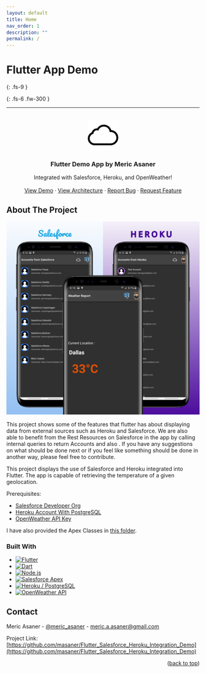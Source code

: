 ```yaml
---
layout: default
title: Home
nav_order: 1
description: ""
permalink: /
---
```

<a name="readme-top"></a>

# Flutter App Demo
{: .fs-9 }

{: .fs-6 .fw-300 }

<!-- [Get started now](#getting-started){: .btn .btn-primary .fs-5 .mb-4 .mb-md-0 .mr-2 } [View it on GitHub](https://github.com/just-the-docs/just-the-docs){: .btn .fs-5 .mb-4 .mb-md-0 } -->

---

<!-- **New: version `0.4.0.rc1` has just been released! See [the changelog](https://github.com/just-the-docs/just-the-docs/blob/main/CHANGELOG.md) for a detailed breakdown!** -->

<!-- Improved compatibility of back to top link: See: https://github.com/othneildrew/Best-README-Template/pull/73 -->


<!-- PROJECT LOGO -->
<br />
<div align="center">
    <img src="docs-assets/cloud.png" alt="Logo" width="80" height="80">
  <h3 align="center">Flutter Demo App by Meric Asaner</h3>

  <p align="center">
    Integrated with Salesforce, Heroku, and OpenWeather!
    <br />
    <br />
    <a href="docs-assets/appgif.gif">View Demo</a>
    ·
    <a href="docs/architecture.html">View Architecture</a>
    ·
    <a href="https://github.com/masaner/Flutter_Salesforce_Heroku_Integration_Demo/issues">Report Bug</a>
    ·
    <a href="https://github.com/masaner/Flutter_Salesforce_Heroku_Integration_Demo/issues">Request Feature</a>
  </p>
</div>


<!-- ABOUT THE PROJECT -->
## About The Project

![Flutter Integration Demo](docs-assets/App.png "Flutter App Screenshot")

This project shows some of the features that flutter has about displaying data from external sources such as Heroku and Salesforce. We are also able to benefit from the Rest Resources on Salesforce in the app by calling internal queries to return Accounts and also . If you have any suggestions on what should be done next or if you feel like something should be done in another way, please feel free to contribute.

This project displays the use of Salesforce and Heroku integrated into Flutter. The app is capable of retrieving the temperature of a given geolocation. 

Prerequisites:
* [Salesforce Developer Org](https://developer.salesforce.com/signup)
* [Heroku Account With PostgreSQL](https://signup.heroku.com/login)
* [OpenWeather API Key](https://home.openweathermap.org/users/sign_up)

I have also provided the Apex Classes in [this folder](docs/apex-code).


### Built With

* [![Flutter][Flutter]][Flutter-URL]
* [![Dart][Dart]][Dart-URL]
* [![Node.js][NodeJS]][NodeJS-URL]
* [![Salesforce Apex][Salesforce]][Salesforce-URL]
* [![Heroku / PostgreSQL][Heroku]][Heroku-URL]
* [![OpenWeather API][OpenWeather]][OpenWeather-URL]


<!-- CONTACT -->
## Contact

Meric Asaner - [@meric_asaner](https://twitter.com/meric_asaner) - meric.a.asaner@gmail.com

Project Link: [https://github.com/masaner/Flutter_Salesforce_Heroku_Integration_Demo](https://github.com/masaner/Flutter_Salesforce_Heroku_Integration_Demo)

<p align="right">(<a href="#readme-top">back to top</a>)</p>

<!-- MARKDOWN LINKS & IMAGES -->
<!-- https://www.markdownguide.org/basic-syntax/#reference-style-links -->
[linkedin-shield]: https://img.shields.io/badge/-LinkedIn-black.svg?style=for-the-badge&logo=linkedin&colorB=555
[linkedin-url]: https://linkedin.com/in/meric-asaner
[product-screenshot]: docs-assets/App.png

[Flutter]: https://img.shields.io/badge/Flutter-35495E?style=for-the-badge&logo=flutter
[Flutter-URL]: https://flutter.dev/

[Dart]: https://img.shields.io/badge/Dart-35495E?style=for-the-badge&logo=dart&logoColor=2da1ff
[Dart-URL]: https://dart.dev/

[Heroku]: https://img.shields.io/badge/Heroku-634988?style=for-the-badge&logo=heroku&logoColor=white
[Heroku-URL]: https://id.heroku.com/signup/login

[Salesforce]: https://img.shields.io/badge/Salesforce-35495E?style=for-the-badge&logo=salesforce&logoColor=2da1ff
[Salesforce-URL]: https://developer.salesforce.com/signup

[NodeJS]:https://img.shields.io/badge/Node.js-517942?style=for-the-badge&logo=nodedotjs&logoColor=white
[NodeJS-URL]: https://nodejs.org/en/

[OpenWeather]: https://img.shields.io/badge/OpenWeather-orange
[OpenWeather-URL]: https://openweathermap.org/api

